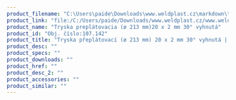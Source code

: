 ```yaml
---
product_filename: "C:\Users\paide\Downloads\www.weldplast.cz\markdown\tryska-preplatovaci-o-213-mm-20-x-2-mm-30-vyhnuta.md"
product_link: "file:/C:/Users/paide/Downloads/www.weldplast.cz/www.weldplast.cz/sk/tryska-preplatovaci-o-213-mm-20-x-2-mm-30-vyhnuta"
product_name: "Tryska preplátovacia (ø 213 mm)20 x 2 mm 30° vyhnutá"
product_id: "Obj. číslo:107.142"
product_title: "Tryska přeplátovací (ø 213 mm) 20 x 2 mm 30° vyhnutá | Weldplast"
product_desc: ""
product_specs: ""
product_downloads: ""
product_href: ""
product_desc_2: ""
product_accessories: ""
product_similar: ""
---
```

